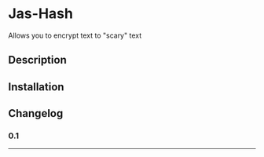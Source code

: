 
# Jas-Hash

Allows you to encrypt text to "scary" text 

## Description



## Installation

## Changelog

### 0.1

----

